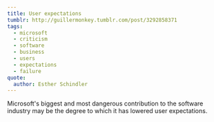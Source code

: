 ```yaml
---
title: User expectations
tumblr: http://guillermonkey.tumblr.com/post/3292858371
tags:
  - microsoft
  - criticism
  - software
  - business
  - users
  - expectations
  - failure
quote:
  author: Esther Schindler
---
```


Microsoft's biggest and most dangerous contribution to the software industry may be the degree to which it has lowered user expectations.
